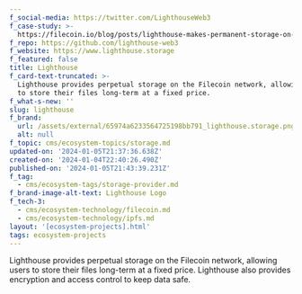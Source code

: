 ```yaml
---
f_social-media: https://twitter.com/LighthouseWeb3
f_case-study: >-
  https://filecoin.io/blog/posts/lighthouse-makes-permanent-storage-on-filecoin-easy-and-affordable/
f_repo: https://github.com/lighthouse-web3
f_website: https://www.lighthouse.storage
f_featured: false
title: Lighthouse
f_card-text-truncated: >-
  Lighthouse provides perpetual storage on the Filecoin network, allowing users
  to store their files long-term at a fixed price.
f_what-s-new: ''
slug: lighthouse
f_brand:
  url: /assets/external/65974a6233564725198bb791_lighthouse.storage.png
  alt: null
f_topic: cms/ecosystem-topics/storage.md
updated-on: '2024-01-05T21:37:36.638Z'
created-on: '2024-01-04T22:40:26.490Z'
published-on: '2024-01-05T21:43:39.231Z'
f_tag:
  - cms/ecosystem-tags/storage-provider.md
f_brand-image-alt-text: Lighthouse Logo
f_tech-3:
  - cms/ecosystem-technology/filecoin.md
  - cms/ecosystem-technology/ipfs.md
layout: '[ecosystem-projects].html'
tags: ecosystem-projects
---
```


Lighthouse provides perpetual storage on the Filecoin network, allowing users to store their files long-term at a fixed price. Lighthouse also provides encryption and access control to keep data safe.
